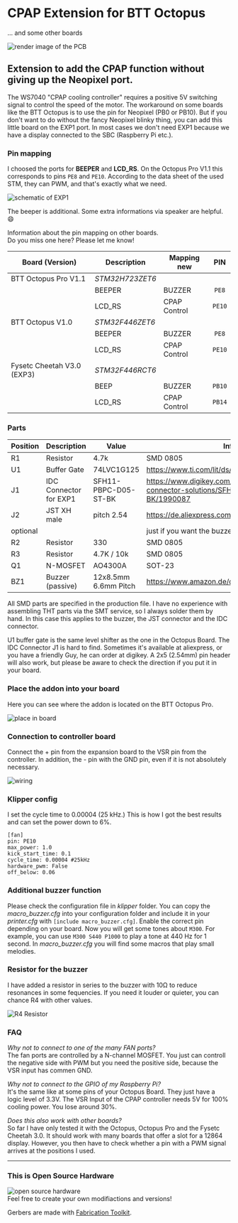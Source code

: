 # CPAP Extension for BTT Octopus
... and some other boards  

![render image of the PCB](/images/pcb_render.jpg)


## Extension to add the CPAP function without giving up the Neopixel port.
The WS7040 "CPAP cooling controller" requires a positive 5V switching signal to control the speed of the motor. The workaround on some boards like the BTT Octopus is to use the pin for Neopixel (PB0 or ​​PB10).
But if you don't want to do without the fancy Neopixel blinky thing, you can add this little board on the EXP1 port. In most cases we don't need EXP1 because we have a display connected to the SBC (Raspberry Pi etc.).


### Pin mapping
I choosed the ports for **BEEPER** and **LCD_RS**.
On the Octopus Pro V1.1 this corresponds to pins `PE8` and `PE10`.
According to the data sheet of the used STM, they can PWM, and that's exactly what we need.

![schematic of EXP1](/images/exp1_schematic.jpg)  

The beeper is additional. Some extra informations via speaker are helpful. :smile:  

Information about the pin mapping on other boards.  
Do you miss one here? Please let me know!  

| Board (Version)  | Description | Mapping new | PIN
| ---              | ---         | ---         | :---: |
| BTT Octopus Pro V1.1 | *STM32H723ZET6*|            |       |
|                  | BEEPER      | BUZZER      | `PE8`  |
|                  | LCD_RS      | CPAP Control| `PE10`  |
| BTT Octopus V1.0     | *STM32F446ZET6*|            |       |
|                  | BEEPER      | BUZZER      | `PE8`   |
|                  | LCD_RS      | CPAP Control| `PE10`  |
| Fysetc Cheetah V3.0 (EXP3)    | *STM32F446RCT6* |            |       |
|                  | BEEP        | BUZZER      | `PB10`   |
|                  | LCD_RS      | CPAP Control| `PB14`  |


### Parts
| Position | Description | Value      | Information
| ---      | ---         | ---        | ---
| R1       | Resistor    | 4.7k       | SMD 0805
| U1       | Buffer Gate | 74LVC1G125 | https://www.ti.com/lit/ds/symlink/sn74lvc1g125.pdf
| J1       | IDC Connector for EXP1 | SFH11-PBPC-D05-ST-BK | https://www.digikey.com/de/products/detail/sullins-connector-solutions/SFH11-PBPC-D05-ST-BK/1990087
| J2       | JST XH male | pitch 2.54 | https://de.aliexpress.com/item/1005003422202370.html
| optional |             |            |just if you want the buzzer
| R2       | Resistor    | 330        | SMD 0805
| R3       | Resistor    | 4.7K / 10k | SMD 0805
| Q1       | N-MOSFET    | AO4300A    | SOT-23
| BZ1      | Buzzer (passive) | 12x8.5mm  6.6mm Pitch | https://www.amazon.de/dp/B0179I6LIK 


All SMD parts are specified in the production file. I have no experience with assembling THT parts via the SMT service, so I always solder them by hand. In this case this applies to the buzzer, the JST connector and the IDC connector.

U1 buffer gate is the same level shifter as the one in the Octopus Board. The IDC Connector J1 is hard to find. Sometimes it's available at aliexpress, or you have a friendly Guy, he can order at digikey.
A 2x5 (2.54mm) pin header will also work, but please be aware to check the direction if you put it in your board.

### Place the addon into your board
Here you can see where the addon is located on the BTT Octopus Pro.  

![place in board](/images/place_in_board.jpg)

### Connection to controller board
Connect the + pin from the expansion board to the VSR pin from the controller.
In addition, the - pin with the GND pin, even if it is not absolutely necessary.

![wiring](/images/wiring.jpg)

### Klipper config
I set the cycle time to 0.00004 (25 kHz.) This is how I got the best results and can set the power down to 6%.

```
[fan]
pin: PE10
max_power: 1.0
kick_start_time: 0.1
cycle_time: 0.00004 #25kHz
hardware_pwm: False
off_below: 0.06
```

### Additional buzzer function
Please check the configuration file in *klipper* folder.
You can copy the *macro_buzzer.cfg* into your configuration folder and include it in your *printer.cfg* with `[include macro_buzzer.cfg]`.
Enable the correct pin depending on your board.
Now you will get some tones about `M300`.
For example, you can use `M300 S440 P1000` to play a tone at 440 Hz for 1 second. In *macro_buzzer.cfg* you will find some macros that play small melodies.

### Resistor for the buzzer
I have added a resistor in series to the buzzer with 10Ω to reduce resonances in some fequencies. If you need it louder or quieter, you can chance R4 with other values.

![R4 Resistor](/images/R4_resistor.jpg)

### FAQ
*Why not to connect to one of the many FAN ports?*  
The fan ports are controlled by a N-channel MOSFET. You just can controll the negative side with PWM but you need the positive side, because the VSR input has commen GND.

*Why not to connect to the GPIO of my Raspberry Pi?*  
It's the same like at some pins of your Octopus Board. They just have a logic level of 3.3V. The VSR Input of the CPAP controller needs 5V for 100% cooling power. You lose around 30%.

*Does this also work with other boards?*  
So far I have only tested it with the Octopus, Octopus Pro and the Fysetc Cheetah 3.0. It should work with many boards that offer a slot for a 12864 display. However, you then have to check whether a pin with a PWM signal arrives at the positions I used.

--- 

### This is Open Source Hardware

![open source hardware](/images/oshw-logo-200-px.webp)  
Feel free to create your own modifiactions and versions!

Gerbers are made with [Fabrication Toolkit](https://github.com/bennymeg/JLC-Plugin-for-KiCad).

